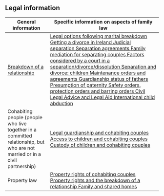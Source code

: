 ##  Legal information

**General information** |  **Specific information on aspects of family law**  
---|---  
[ Breakdown of a relationship ](../../../../en/birth-family-relationships/breakdown-of-a-marriage-or-relationship/) |  [ Legal options following marital breakdown ](../../../../en/birth-family-relationships/separation-and-divorce/legal-options-following-marital-breakdown/) [ Getting a divorce in Ireland ](../../../../en/birth-family-relationships/separation-and-divorce/divorce-decrees/) [ Judicial separation ](../../../../en/birth-family-relationships/separation-and-divorce/judicial-separation/) [ Separation agreements ](../../../../en/birth-family-relationships/separation-and-divorce/separation-agreement/) [ Family mediation for separating couples ](../../../../en/birth-family-relationships/separation-and-divorce/family-mediation-separating-couples/) [ Factors considered by a court in a separation/divorce/dissolution ](../../../../en/birth-family-relationships/separation-and-divorce/factors-in-separation-divorce/) [ Separation and divorce: children ](../../../../en/birth-family-relationships/separation-and-divorce/separation-and-divorce-children/) [ Maintenance orders and agreements ](../../../../en/birth-family-relationships/separation-and-divorce/maintenance-orders-and-agreements/) [ Guardianship status of fathers ](../../../../en/birth-family-relationships/married-couples/guardianship-status-of-fathers/) [ Presumption of paternity ](../../../../en/birth-family-relationships/separation-and-divorce/presumption-of-paternity/) [ Safety orders, protection orders and barring orders ](../../../../en/birth-family-relationships/problems-in-marriages-and-other-relationships/barring-safety-and-protection-orders/) [ Civil Legal Advice and Legal Aid ](../../../../en/justice/legal-aid-and-advice/civil-legal-advice-and-legal-aid/) [ International child abduction ](../../../../en/birth-family-relationships/services-and-supports-for-children/international-child-abduction/)  
Cohabiting people (people who live together in a committed relationship, but who are not married or in a civil partnership)  |  [ Legal guardianship and cohabiting couples ](../../../../en/birth-family-relationships/cohabiting-couples/guardianship-and-cohabiting-couples/) [ Access to children and cohabiting couples ](../../../../en/birth-family-relationships/cohabiting-couples/access-to-children-cohabiting-couples/) [ Custody of children and cohabiting couples ](../../../../en/birth-family-relationships/cohabiting-couples/custody-of-children-cohabiting-couples/)  
Property law  |  [ Property rights of cohabiting couples ](../../../../en/birth-family-relationships/cohabiting-couples/property-rights-cohabiting-couples/) [ Property rights and the breakdown of a relationship ](../../../../en/birth-family-relationships/problems-in-marriages-and-other-relationships/property-rights-and-the-breakdown-of-a-cohabiting-relationship/) [ Family and shared homes ](../../../../en/birth-family-relationships/separation-and-divorce/family-and-shared-home/)  
  